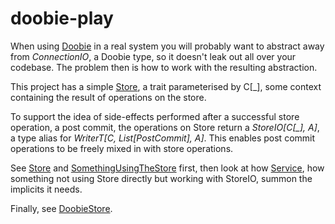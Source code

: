 # doobie-play

When using [Doobie](https://github.com/tpolecat/doobie) in a real system you will probably want to
abstract away from *ConnectionIO*, a Doobie type, so it
doesn't leak out all over your codebase. The problem then is how to work with the resulting abstraction.

This project has a simple [Store](src/main/scala/org/channing/simple/Store.scala), a trait
parameterised by C[_], some context containing the result
of operations on the store.

To support the idea of side-effects performed after a
successful store operation, a post commit, the operations
on Store return a *StoreIO[C[_], A]*, a type alias for
 *WriterT[C, List[PostCommit], A]*. This enables post commit
operations to be freely mixed in with store operations. 

See [Store](src/main/scala/org/channing/simple/Store.scala) and 
[SomethingUsingTheStore](src/main/scala/org/channing/simple/SomethingUsingTheStore.scala) first, then 
look at how [Service](src/main/scala/org/channing/simple/Service.scala), how something not using Store directly
but working with StoreIO, summon the implicits it needs.
 
Finally, see [DoobieStore](src/main/scala/org/channing/simple/DoobieStore.scala).